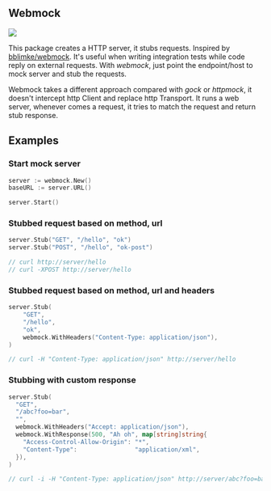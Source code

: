 ## Webmock
![](https://github.com/hlcfan/webmock/workflows/Go/badge.svg)  

This package creates a HTTP server, it stubs requests. Inspired by [bblimke/webmock](https://github.com/bblimke/webmock). It's useful when writing integration tests while code reply on external requests. With *webmock*, just point the endpoint/host to mock server and stub the requests.

Webmock takes a different approach compared with *gock* or *httpmock*, it
doesn't intercept http Client and replace http Transport. It runs a web server,
  whenever comes a request, it tries to match the request and return stub
  response.

## Examples

### Start mock server

```go
server := webmock.New()
baseURL := server.URL()

server.Start()
```

### Stubbed request based on method, url

```go
server.Stub("GET", "/hello", "ok")
server.Stub("POST", "/hello", "ok-post")

// curl http://server/hello
// curl -XPOST http://server/hello
```

### Stubbed request based on method, url and headers

```go
server.Stub(
    "GET",
    "/hello",
    "ok",
    webmock.WithHeaders("Content-Type: application/json"),
)

// curl -H "Content-Type: application/json" http://server/hello
```

### Stubbing with custom response

```go
server.Stub(
  "GET",
  "/abc?foo=bar",
  "",
  webmock.WithHeaders("Accept: application/json"),
  webmock.WithResponse(500, "Ah oh", map[string]string{
    "Access-Control-Allow-Origin": "*",
    "Content-Type":                "application/xml",
  }),
)

// curl -i -H "Content-Type: application/json" http://server/abc?foo=bar
```
